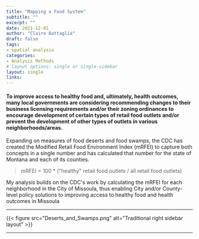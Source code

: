 ```yaml
---
title: "Mapping a Food System"
subtitle: ""
excerpt: ""
date: 2021-12-01
author: "Claire Battaglia"
draft: false
tags:
- spatial analysis
categories:
- Analysis Methods
# layout options: single or single-sidebar
layout: single
links:
---
```


#### To improve access to healthy food and, ultimately, health outcomes, many local governments are considering recommending changes to their business licensing requirements and/or their zoning ordinances to encourage development of certain types of retail food outlets and/or prevent the development of other types of outlets in various neighborhoods/areas.

Expanding on measures of food deserts and food swamps, the CDC has created the Modified Retail Food Environment Index (mRFEI) to capture both concepts in a single number and has calculated that number for the state of Montana and each of its counties.

> mRFEI = 100 * ("healthy" retail food outlets / all retail food outlets)

My analysis builds on the CDC's work by calculating the mRFEI for each neighborhood in the City of Missoula, thus enabling City and/or County-level policy solutions to improving access to healthy food and health outcomes in Missoula

---



{{< figure src="Deserts_and_Swamps.png" alt="Traditional right sidebar layout" >}}



---

